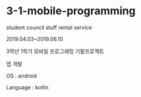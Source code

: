 # 3-1-mobile-programming
student council stuff rental service

2019.04.03~2019.06.10

3학년 1학기 모바일 프로그래밍 기말프로젝트

앱 개발



OS : android

Language : kotlin
